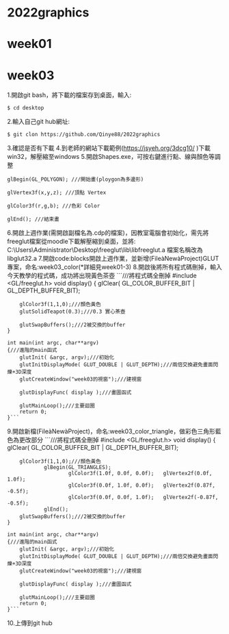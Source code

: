 # 2022graphics
# week01
# week03
1.開啟git bash，將下載的檔案存到桌面，輸入:

```$ cd desktop```

2.輸入自己git hub網址:

```$ git clon https://github.com/Qinye88/2022graphics```

3.確認是否有下載
4.到老師的網站下載範例(https://jsyeh.org/3dcg10/ )下載win32，解壓縮至windows
5.開啟Shapes.exe，可按右鍵進行點、線與顏色等調整

```glBegin(GL_POLYGON); ///開始畫(ploygon為多邊形)```

```glVertex3f(x,y,z); ///頂點 Vertex```

```glColor3f(r,g,b); ///色彩 Color```

```glEnd(); ///結束畫```

6.開啟上週作業(需開啟副檔名為.cdp的檔案)，因教室電腦會初始化，需先將freeglut檔案從moodle下載解壓縮到桌面，並將:
C:\Users\Administrator\Desktop\freeglut\lib\libfreeglut.a 檔案名稱改為 libglut32.a
7.開啟code:blocks開啟上週作業，並新增(FileàNewàProject)GLUT專案，命名:week03_color(*詳細見week01-3)
8.開啟後將所有程式碼刪掉，輸入今天教學的程式碼，成功將出現黃色茶壺
    ```///將程式碼全刪掉
    #include <GL/freeglut.h>
    void display()
    {
        glClear( GL_COLOR_BUFFER_BIT | GL_DEPTH_BUFFER_BIT);
    
        glColor3f(1,1,0);///顏色黃色
        glutSolidTeapot(0.3);///0.3 實心茶壺
    
        glutSwapBuffers();///2被交換的buffer
    }
    
    int main(int argc, char**argv)
    {///進階的main函式
        glutInit( &argc, argv);///初始化
        glutInitDisplayMode( GLUT_DOUBLE | GLUT_DEPTH);///兩倍交換避免畫面閃爍+3D深度
        glutCreateWindow("week03的視窗");///建視窗
    
        glutDisplayFunc( display );///畫圖函式
    
        glutMainLoop();///主要迴圈
        return 0;
    }```
9.開啟新檔(FileàNewàProject)，命名:week03_color_triangle，做彩色三角形藍色為更改部分
    ```///將程式碼全刪掉
    #include <GL/freeglut.h>
    void display()
    {
        glClear( GL_COLOR_BUFFER_BIT | GL_DEPTH_BUFFER_BIT);
    
        glColor3f(1,1,0);///顏色黃色
                glBegin(GL_TRIANGLES);
                        glColor3f(1.0f, 0.0f, 0.0f);   glVertex2f(0.0f,   1.0f);
                        glColor3f(0.0f, 1.0f, 0.0f);   glVertex2f(0.87f,  -0.5f);
                        glColor3f(0.0f, 0.0f, 1.0f);   glVertex2f(-0.87f, -0.5f);
                glEnd();
        glutSwapBuffers();///2被交換的buffer
    }
    
    int main(int argc, char**argv)
    {///進階的main函式
        glutInit( &argc, argv);///初始化
        glutInitDisplayMode( GLUT_DOUBLE | GLUT_DEPTH);///兩倍交換避免畫面閃爍+3D深度
        glutCreateWindow("week03的視窗");///建視窗
    
        glutDisplayFunc( display );///畫圖函式
    
        glutMainLoop();///主要迴圈
        return 0;
    }```
10.上傳到git hub
